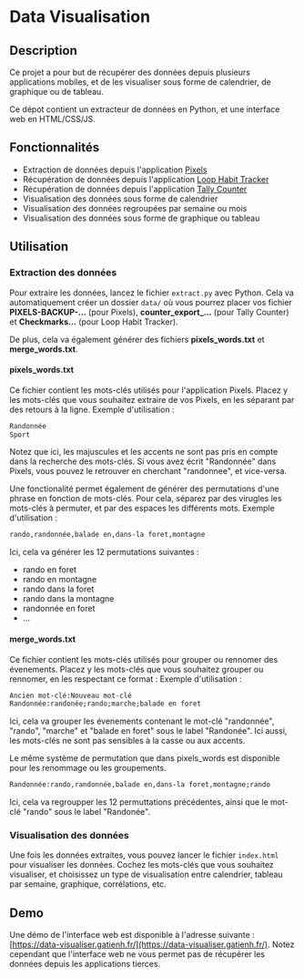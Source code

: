 # Data Visualisation

## Description

Ce projet a pour but de récupérer des données depuis plusieurs applications mobiles, et de les visualiser sous forme de calendrier, de graphique ou de tableau.

Ce dépot contient un extracteur de données en Python, et une interface web en HTML/CSS/JS.

## Fonctionnalités

- Extraction de données depuis l'application [Pixels](https://teovogel.me/pixels/)
- Récupération de données depuis l'application [Loop Habit Tracker](https://loophabits.org/)
- Récupération de données depuis l'application [Tally Counter](https://play.google.com/store/apps/details?id=de.cliff.strichliste)
- Visualisation des données sous forme de calendrier
- Visualisation des données regroupées par semaine ou mois
- Visualisation des données sous forme de graphique ou tableau

## Utilisation

### Extraction des données

Pour extraire les données, lancez le fichier `extract.py` avec Python. Cela va automatiquement créer un dossier `data/` où vous pourrez placer vos fichier **PIXELS-BACKUP-...** (pour Pixels), **counter_export_...** (pour Tally Counter) et **Checkmarks...** (pour Loop Habit Tracker).

De plus, cela va également générer des fichiers **pixels_words.txt** et **merge_words.txt**.

#### pixels_words.txt

Ce fichier contient les mots-clés utilisés pour l'application Pixels. Placez y les mots-clés que vous souhaitez extraire de vos Pixels, en les séparant par des retours à la ligne.
Exemple d'utilisation : 
```txt
Randonnée
Sport
```
Notez que ici, les majuscules et les accents ne sont pas pris en compte dans la recherche des mots-clés. Si vous avez écrit "Randonnée" dans Pixels, vous pouvez le retrouver en cherchant "randonnee", et vice-versa.  

Une fonctionalité permet également de générer des permutations d'une phrase en fonction de mots-clés. Pour cela, séparez par des virugles les mots-clés à permuter, et par des espaces les différents mots.
Exemple d'utilisation : 
```txt
rando,randonnée,balade en,dans-la foret,montagne
```
Ici, cela va générer les 12 permutations suivantes :
- rando en foret
- rando en montagne
- rando dans la foret
- rando dans la montagne
- randonnée en foret
- ...

#### merge_words.txt    

Ce fichier contient les mots-clés utilisés pour grouper ou rennomer des évenements. Placez y les mots-clés que vous souhaitez grouper ou rennomer, en les respectant ce format :
Exemple d'utilisation : 
```txt
Ancien mot-clé:Nouveau mot-clé
Randonnée:randonée;rando;marche;balade en foret
```
Ici, cela va grouper les évenements contenant le mot-clé "randonnée", "rando", "marche" et "balade en foret" sous le label "Randonée". Ici aussi, les mots-clés ne sont pas sensibles à la casse ou aux accents.

Le même système de permutation que dans pixels_words est disponible pour les renommage ou les groupements.
```txt	
Randonnée:rando,randonnée,balade en,dans-la foret,montagne;rando
```
Ici, cela va regroupper les 12 permuttations précédentes, ainsi que le mot-clé "rando" sous le label "Randonée".

### Visualisation des données

Une fois les données extraites, vous pouvez lancer le fichier `index.html` pour visualiser les données. Cochez les mots-clés que vous souhaitez visualiser, et choisissez un type de visualisation entre calendrier, tableau par semaine, graphique, corrélations, etc.

## Demo

Une démo de l'interface web est disponible à l'adresse suivante : [https://data-visualiser.gatienh.fr/](https://data-visualiser.gatienh.fr/).
Notez cependant que l'interface web ne vous permet pas de récupérer les données depuis les applications tierces.